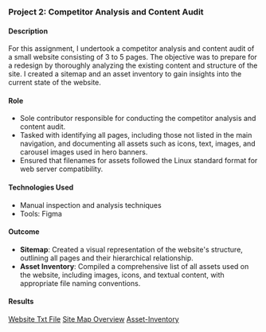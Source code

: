### Project 2: Competitor Analysis and Content Audit

#### Description
For this assignment, I undertook a competitor analysis and content audit of a small website consisting of 3 to 5 pages. The objective was to prepare for a redesign by thoroughly analyzing the existing content and structure of the site. I created a sitemap and an asset inventory to gain insights into the current state of the website.

#### Role
- Sole contributor responsible for conducting the competitor analysis and content audit.
- Tasked with identifying all pages, including those not listed in the main navigation, and documenting all assets such as icons, text, images, and carousel images used in hero banners.
- Ensured that filenames for assets followed the Linux standard format for web server compatibility.

#### Technologies Used
- Manual inspection and analysis techniques
- Tools: Figma

#### Outcome
- **Sitemap**: Created a visual representation of the website's structure, outlining all pages and their hierarchical relationship.
- **Asset Inventory**: Compiled a comprehensive list of all assets used on the website, including images, icons, and textual content, with appropriate file naming conventions.

#### Results
[Website Txt File](paste-your-copied-link-here)
[Site Map Overview](paste-your-copied-link-here)
[Asset-Inventory](paste-your-copied-link-here)
